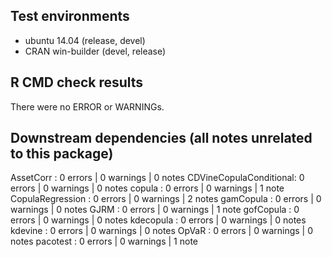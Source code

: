 ## Test environments
* ubuntu 14.04 (release, devel) 
* CRAN win-builder (devel, release)

## R CMD check results
There were no ERROR or WARNINGs. 

## Downstream dependencies (all notes unrelated to this package)
AssetCorr              : 0 errors | 0 warnings | 0 notes
CDVineCopulaConditional: 0 errors | 0 warnings | 0 notes
copula                 : 0 errors | 0 warnings | 1 note 
CopulaRegression       : 0 errors | 0 warnings | 2 notes
gamCopula              : 0 errors | 0 warnings | 0 notes
GJRM                   : 0 errors | 0 warnings | 1 note 
gofCopula              : 0 errors | 0 warnings | 0 notes
kdecopula              : 0 errors | 0 warnings | 0 notes
kdevine                : 0 errors | 0 warnings | 0 notes
OpVaR                  : 0 errors | 0 warnings | 0 notes
pacotest               : 0 errors | 0 warnings | 1 note 

